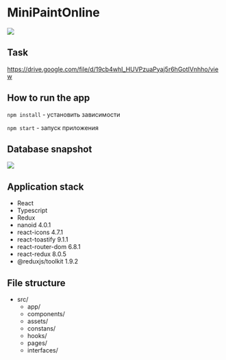 # MiniPaintOnline

![](https://imageup.ru/img210/4217777/screen.jpg)

## Task

https://drive.google.com/file/d/19cb4whI_HUVPzuaPyaj5r6hGotIVnhho/view

## How to run the app

`npm install` - установить зависимости

`npm start` - запуск приложения

## Database snapshot

![](https://imageup.ru/img55/4217769/database.jpg)

## Application stack

- React
- Typescript
- Redux
- nanoid 4.0.1
- react-icons 4.7.1
- react-toastify 9.1.1
- react-router-dom 6.8.1
- react-redux 8.0.5
- @reduxjs/toolkit 1.9.2

## File structure
- src/
  - app/
  - components/
  - assets/
  - constans/
  - hooks/
  - pages/
  - interfaces/


